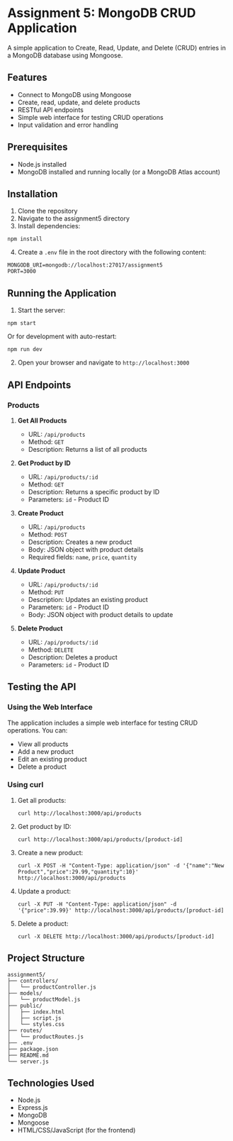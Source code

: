 # Assignment 5: MongoDB CRUD Application

A simple application to Create, Read, Update, and Delete (CRUD) entries in a MongoDB database using Mongoose.

## Features

- Connect to MongoDB using Mongoose
- Create, read, update, and delete products
- RESTful API endpoints
- Simple web interface for testing CRUD operations
- Input validation and error handling

## Prerequisites

- Node.js installed
- MongoDB installed and running locally (or a MongoDB Atlas account)

## Installation

1. Clone the repository
2. Navigate to the assignment5 directory
3. Install dependencies:

```
npm install
```

4. Create a `.env` file in the root directory with the following content:

```
MONGODB_URI=mongodb://localhost:27017/assignment5
PORT=3000
```

## Running the Application

1. Start the server:

```
npm start
```

Or for development with auto-restart:

```
npm run dev
```

2. Open your browser and navigate to `http://localhost:3000`

## API Endpoints

### Products

1. **Get All Products**
   - URL: `/api/products`
   - Method: `GET`
   - Description: Returns a list of all products

2. **Get Product by ID**
   - URL: `/api/products/:id`
   - Method: `GET`
   - Description: Returns a specific product by ID
   - Parameters: `id` - Product ID

3. **Create Product**
   - URL: `/api/products`
   - Method: `POST`
   - Description: Creates a new product
   - Body: JSON object with product details
   - Required fields: `name`, `price`, `quantity`

4. **Update Product**
   - URL: `/api/products/:id`
   - Method: `PUT`
   - Description: Updates an existing product
   - Parameters: `id` - Product ID
   - Body: JSON object with product details to update

5. **Delete Product**
   - URL: `/api/products/:id`
   - Method: `DELETE`
   - Description: Deletes a product
   - Parameters: `id` - Product ID

## Testing the API

### Using the Web Interface

The application includes a simple web interface for testing CRUD operations. You can:

- View all products
- Add a new product
- Edit an existing product
- Delete a product

### Using curl

1. Get all products:
   ```
   curl http://localhost:3000/api/products
   ```

2. Get product by ID:
   ```
   curl http://localhost:3000/api/products/[product-id]
   ```

3. Create a new product:
   ```
   curl -X POST -H "Content-Type: application/json" -d '{"name":"New Product","price":29.99,"quantity":10}' http://localhost:3000/api/products
   ```

4. Update a product:
   ```
   curl -X PUT -H "Content-Type: application/json" -d '{"price":39.99}' http://localhost:3000/api/products/[product-id]
   ```

5. Delete a product:
   ```
   curl -X DELETE http://localhost:3000/api/products/[product-id]
   ```

## Project Structure

```
assignment5/
├── controllers/
│   └── productController.js
├── models/
│   └── productModel.js
├── public/
│   ├── index.html
│   ├── script.js
│   └── styles.css
├── routes/
│   └── productRoutes.js
├── .env
├── package.json
├── README.md
└── server.js
```

## Technologies Used

- Node.js
- Express.js
- MongoDB
- Mongoose
- HTML/CSS/JavaScript (for the frontend)
